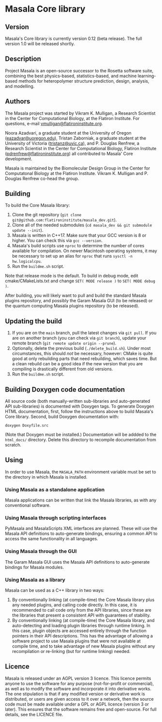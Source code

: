 # Masala Core library

## Version

Masala's Core library is currently version 0.12 (beta release).  The full version 1.0 will be released shortly.

## Description

Project Masala is an open-source successor to the Rosetta software suite, combining the best physics-based, statistics-based, and machine learning-based methods for heteropolymer structure prediction, design, analysis, and modelling.

## Authors

The Masala project was started by Vikram K. Mulligan, a Research Scientist in the Center for Computational Biology, at the Flatiron Institute.  For questions, e-mail vmulligan@flatironinstitute.org.

Noora Azadvari, a graduate student at the University of Oregon (eazadvar@uoregon.edu), Tristan Zaborniak, a graduate student at the University of Victoria (tristanz@uvic.ca), and P. Douglas Renfrew, a Research Scientist in the Center for Computational Biology, Flatiron Institute (pdrenfrew@flatironinstitute.org) all contributed to Masala' Core development.

Masala is maintained by the Biomolecular Design Group in the Center for Computatonal Biology at the Flatiron Institute.  Vikram K. Mulligan and P. Douglas Renfrew co-head the group.

## Building

To build the Core Masala library:

1.  Clone the git repository (`git clone git@github.com:flatironinstitute/masala_dev.git`).
2.  Clone all of the needed submodules (`cd masala_dev && git submodule update --init`).
3.  Masala is written in C++17. Make sure that your GCC version is 8 or higher. You can check this via `gcc --version`.
4.  Masala's build scripts use `nproc` to determine the number of cores available for compilation.  On newer Macintosh operating systems, it may be necessary to set up an alias for `nproc` that runs `sysctl -n hw.logicalcpu`.
5.  Run the `buildme.sh` script.

Note that release mode is the default.  To build in debug mode, edit cmake/CMakeLists.txt and change `SET( MODE release )` to `SET( MODE debug )`.

After building, you will likely want to pull and build the standard Masala plugins repository, and possibly the Garam Masala GUI (to be released) or the quantum computing Masala plugins repository (to be released).

## Updating the build

1.  If you are on the `main` branch, pull the latest changes via `git pull`. If you are on another branch (you can check via `git branch`), update your remote branch (`git remote update origin --prune`).
2.  Optionally, delete the previous build (`./delete_build.sh`).  Under most circumstances, this should _not_ be necessary, however: CMake is quite good at only rebuilding parts that need rebuilding, which saves time.  But a clean rebuild can be a good idea if the new version that you are compiling is drastically different from old versions.
3.  Run the `buildme.sh` script.

## Building Doxygen code documentation

All source code (both manually-written sub-libraries and auto-generated API sub-libraries) is documented with Doxygen tags.  To generate Doxygen HTML documentation, first, follow the instructions above to build Masala's Core library.  Second, build Doxygen documentation with:

```
doxygen Doxyfile.src
```

(Note that Doxygen must be installed.) Documentation will be addded to the `html_docs/` directory.  Delete this directory to recompile documentation from scratch.

## Using

In order to use Masala, the `MASALA_PATH` environment variable must be set to the directory in which Masala is installed.

### Using Masala as a standalone application

Masala applications can be written that link the Masala libraries, as with any conventional software.

### Using Masala through scripting interfaces

PyMasala and MasalaScripts XML interfaces are planned.  These will use the Masala API definitions to auto-generate bindings, ensuring a common API to access the same functionality in all languages.

### Using Masala through the GUI

The Garam Masala GUI uses the Masala API definitions to auto-generate bindings for Masala modules.

### Using Masala as a library

Masala can be used as a C++ library in two ways:

1.  By conventionally linking (at compile-time) the Core Masala library plus any needed plugins, and calling code directly.  In this case, it is recommended to call code only from the API libraries, since these are the libraries that present a consistent API with guarantees of stability.
2.  By conventionally linking (at compile-time) the Core Masala library, and auto-detecting and loading plugin libraries through runtime linking.  In this case, plugin objects are accessed entirely through the function pointers in their API descriptions.  This has the advantage of allowing a software project to use Masala plugins that were not available at compile time, and to take advantage of new Masala plugins without any recompilation or re-linking (but for runtime linking) needed.

## Licence

Masala is released under an AGPL version 3 licence.  This licence permits anyone to use the software for any purpose (not-for-profit or commercial), as well as to modify the software and incorporate it into derivative works.  The one stipulation is that if any modified version or derivative work is distributed, or users are given access to it over a network, then the source code must be made available under a GPL or AGPL licence (version 3 or later).  This ensures that the software remains free and open-source.  For full details, see the LICENCE file.
